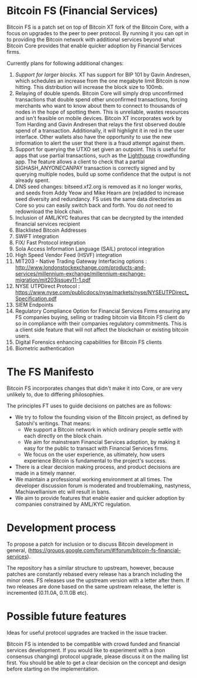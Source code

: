 Bitcoin FS (Financial Services)
==========

Bitcoin FS is a patch set on top of Bitcoin XT fork of the Bitcoin Core, with a focus on upgrades to the peer to peer protocol. By running it you can opt in to providing the Bitcoin network with additional services beyond what Bitcoin Core provides that enable quicker adoption by Financial Services firms.

Currently plans for following additional changes:

1. *Support for larger blocks.* XT has support for BIP 101 by Gavin Andresen, which schedules an increase from the
   one megabyte limit Bitcoin is now hitting.  This distribution will increase the block size to 100mb.
2. Relaying of double spends. Bitcoin Core will simply drop unconfirmed transactions that double spend other unconfirmed transactions, forcing merchants who want to know about them to connect to thousands of nodes in the hope of spotting them. This is unreliable, wastes resources and isn't feasible on mobile devices. Bitcoin XT incorporates work by Tom Harding and Gavin Andresen that relays the first observed double spend of a transaction. Additionally, it will highlight it in red in the user interface. Other wallets also have the opportunity to use the new information to alert the user that there is a fraud attempt against them.
3. Support for querying the UTXO set given an outpoint. This is useful for apps that use partial transactions, such as
   the [Lighthouse](https://github.com/vinumeris/lighthouse) crowdfunding app. The feature allows a client to check that a partial SIGHASH_ANYONECANPAY transaction is correctly signed and by querying multiple nodes, build up some
   confidence that the output is not already spent.
4. DNS seed changes: bitseed.xf2.org is removed as it no longer works, and seeds from Addy Yeow and Mike Hearn are
   (re)added to increase seed diversity and redundancy.  FS uses the same data directories as Core so you can easily switch back and forth. You do *not* need to redownload the block chain.
5. Inclusion of AML/KYC features that can be decrypted by the intended financial services recipient
6. Blacklisted Bitcoin Addresses
7. SWIFT integration 
8. FIX/ Fast Protocol integration
9. Sola Access Information Language (SAIL) protocol integration 
10. High Speed Vendor Feed (HSVF) integration
11. MIT203 - Native Trading Gateway Interfacing options : http://www.londonstockexchange.com/products-and-services/millennium-exchange/millennium-exchange-migration/mit203issuev11-1.pdf
12. NYSE UTPDirect Protocol : https://www.nyse.com/publicdocs/nyse/markets/nyse/NYSEUTPDirect_Specification.pdf
13. SIEM Endpoints 
14. Regulatory Compliance Option for Financial Services Firms ensuring any FS companies buying, selling or trading bitcoin via Bitcoin FS client do so in compliance with their companies regulatory commitments.  This is a client side feature that will not affect the blockchain or existing bitcoin users.
15. Digital Forensics enhancing capabilities for Bitcoin FS clients
16. Biometric authentication

The FS Manifesto
================

Bitcoin FS incorporates changes that didn't make it into Core, or are very unlikely to, due to differing philosophies.

The principles FT uses to guide decisions on patches are as follows:

* We try to follow the founding vision of the Bitcoin project, as defined by Satoshi's writings. That means:
  * We support a Bitcoin network in which ordinary people settle with each directly on the block chain.
  * We aim for mainstream Financial Services adoption, by making it easy for the public to transact with Financial Services firms.
  * We focus on the user experience, as ultimately, how users experience Bitcoin is fundamental to the project's success.
* There is a clear decision making process, and product decisions are made in a timely manner.
* We maintain a professional working environment at all times. The developer discussion forum is moderated and
  troublemaking, nastyness, Machiavellianism etc will result in bans.
* We aim to provide features that enable easier and quicker adoption by companies constrained by AML/KYC regulation.

Development process
===================

To propose a patch for inclusion or to discuss Bitcoin development in general, (https://groups.google.com/forum/#!forum/bitcoin-fs-financial-services).

The repository has a similar structure to upstream, however, because patches are constantly rebased every release
has a branch including the minor ones. FS releases use the upstream version with a letter after them. If two releases
are done based on the same upstream release, the letter is incremented (0.11.0A, 0.11.0B etc).

Possible future features
========================

Ideas for useful protocol upgrades are tracked in the issue tracker.

Bitcoin FS is intended to be compatible with crowd funded and financial services development. If you would like to experiment with a (non consensus changing) protocol upgrade, please discuss it on the mailing list first. You should be able to get a clear decision on the concept and design before starting on the implementation.
